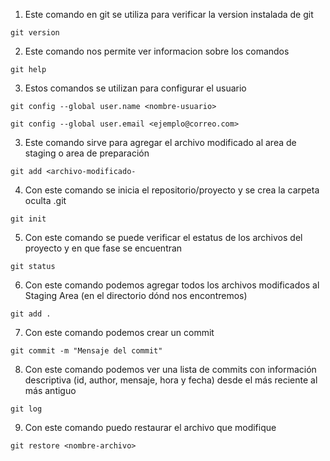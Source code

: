 1. Este comando en git se utiliza para verificar la version instalada de git

```
git version
```

2. Este comando nos permite ver informacion sobre los comandos

```
git help
```

3. Estos comandos se utilizan para configurar el usuario

```
git config --global user.name <nombre-usuario>
```

```
git config --global user.email <ejemplo@correo.com>
```

3. Este comando sirve para agregar el archivo modificado al area de staging o area de preparación

```
git add <archivo-modificado-
```

4. Con este comando se inicia el repositorio/proyecto y se crea la carpeta oculta .git

```
git init
```

5. Con este comando se puede verificar el estatus de los archivos del proyecto y en que fase se encuentran

```
git status
```

6. Con este comando podemos agregar todos los archivos modificados al Staging Area (en el directorio dónd nos encontremos)

```
git add .
```

7. Con este comando podemos crear un commit

```
git commit -m "Mensaje del commit"
```

8. Con este comando podemos ver una lista de commits con información descriptiva (id, author, mensaje, hora y fecha) desde el más reciente al más antiguo

```
git log
```
9. Con este comando puedo restaurar el archivo que modifique

```
git restore <nombre-archivo>
```

